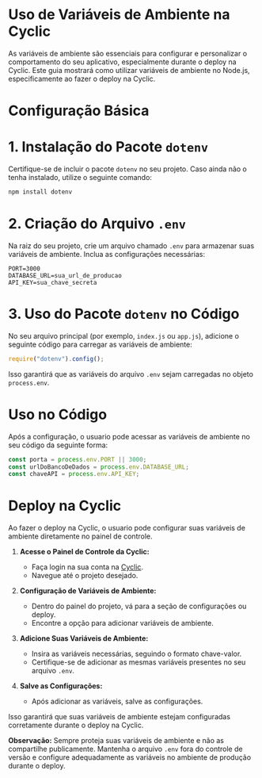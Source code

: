 # Uso de Variáveis de Ambiente na Cyclic

As variáveis de ambiente são essenciais para configurar e personalizar o comportamento do seu aplicativo, especialmente durante o deploy na Cyclic. Este guia mostrará como utilizar variáveis de ambiente no Node.js, especificamente ao fazer o deploy na Cyclic.

# Configuração Básica

# 1. **Instalação do Pacote `dotenv`**

Certifique-se de incluir o pacote `dotenv` no seu projeto. Caso ainda não o tenha instalado, utilize o seguinte comando:

```bash
npm install dotenv
```

# 2. **Criação do Arquivo `.env`**

Na raiz do seu projeto, crie um arquivo chamado `.env` para armazenar suas variáveis de ambiente. Inclua as configurações necessárias:

```env
PORT=3000
DATABASE_URL=sua_url_de_producao
API_KEY=sua_chave_secreta
```

# 3. **Uso do Pacote `dotenv` no Código**

No seu arquivo principal (por exemplo, `index.js` ou `app.js`), adicione o seguinte código para carregar as variáveis de ambiente:

```javascript
require("dotenv").config();
```

Isso garantirá que as variáveis do arquivo `.env` sejam carregadas no objeto `process.env`.

# Uso no Código

Após a configuração, o usuario pode acessar as variáveis de ambiente no seu código da seguinte forma:

```javascript
const porta = process.env.PORT || 3000;
const urlDoBancoDeDados = process.env.DATABASE_URL;
const chaveAPI = process.env.API_KEY;
```

# Deploy na Cyclic

Ao fazer o deploy na Cyclic, o usuario pode configurar suas variáveis de ambiente diretamente no painel de controle.

1. **Acesse o Painel de Controle da Cyclic:**

   - Faça login na sua conta na [Cyclic](https://cyclic.sh/).
   - Navegue até o projeto desejado.

2. **Configuração de Variáveis de Ambiente:**

   - Dentro do painel do projeto, vá para a seção de configurações ou deploy.
   - Encontre a opção para adicionar variáveis de ambiente.

3. **Adicione Suas Variáveis de Ambiente:**

   - Insira as variáveis necessárias, seguindo o formato chave-valor.
   - Certifique-se de adicionar as mesmas variáveis presentes no seu arquivo `.env`.

4. **Salve as Configurações:**
   - Após adicionar as variáveis, salve as configurações.

Isso garantirá que suas variáveis de ambiente estejam configuradas corretamente durante o deploy na Cyclic.

**Observação:** Sempre proteja suas variáveis de ambiente e não as compartilhe publicamente. Mantenha o arquivo `.env` fora do controle de versão e configure adequadamente as variáveis no ambiente de produção durante o deploy.
